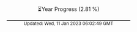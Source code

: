 <p align="center">
⏳Year Progress (2.81 %) <br>
▁▁▁▁▁▁▁▁▁▁▁▁▁▁▁▁▁▁▁▁▁▁▁▁▁▁▁▁▁▁ <br>
<sub>Updated: Wed, 11 Jan 2023 06:02:49 GMT</sub>
</p>

